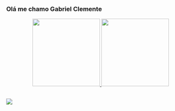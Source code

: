 ### Olá me chamo Gabriel Clemente

<div align="center">
 <a href="https://github.com/gabrielclemnt">
  <img height="180em" src="https://github-readme-stats.vercel.app/api?username=gabrielclemnt&show_icons=true&theme=dracula&include_all_commits=true&count_private=true"/>
  <img height="180em" src="https://github-readme-stats.vercel.app/api/top-langs/?username=gabrielclemnt&layout=compact&langs_count=7&theme=dracula"/>
</div>
  
##
  <div> 
  <a href="https://www.instagram.com/anntoniogabriel/" target="_blank"><img src="https://img.shields.io/badge/-Instagram-%23E4405F?style=for-the-badge&logo=instagram&logoColor=white" target="_blank"></a>
  
